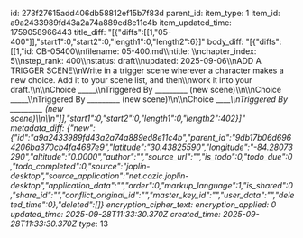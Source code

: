 id: 273f27615add406db58812ef15b7f83d
parent_id: 
item_type: 1
item_id: a9a2433989fd43a2a74a889ed8e11c4b
item_updated_time: 1759058966443
title_diff: "[{\"diffs\":[[1,\"05-400\"]],\"start1\":0,\"start2\":0,\"length1\":0,\"length2\":6}]"
body_diff: "[{\"diffs\":[[1,\"id: CB-05400\\\nfilename: 05-400.md\\\ntitle: \\\nchapter_index: 5\\\nstep_rank: 400\\\nstatus: draft\\\nupdated: 2025-09-06\\\nADD A TRIGGER SCENE\\\nWrite in a trigger scene wherever a character makes a new choice. Add it to your scene list, and then\\\nwork it into your draft.\\\n\\\nChoice _____\\\nTriggered By _________ (new scene)\\\n\\\nChoice _____\\\nTriggered By _________ (new scene)\\\n\\\nChoice _____\\\nTriggered By _________ (new scene)\\\n\\\n\"]],\"start1\":0,\"start2\":0,\"length1\":0,\"length2\":402}]"
metadata_diff: {"new":{"id":"a9a2433989fd43a2a74a889ed8e11c4b","parent_id":"9db17b06d6964206ba370cb4fa4687e9","latitude":"30.43825590","longitude":"-84.28073290","altitude":"0.0000","author":"","source_url":"","is_todo":0,"todo_due":0,"todo_completed":0,"source":"joplin-desktop","source_application":"net.cozic.joplin-desktop","application_data":"","order":0,"markup_language":1,"is_shared":0,"share_id":"","conflict_original_id":"","master_key_id":"","user_data":"","deleted_time":0},"deleted":[]}
encryption_cipher_text: 
encryption_applied: 0
updated_time: 2025-09-28T11:33:30.370Z
created_time: 2025-09-28T11:33:30.370Z
type_: 13